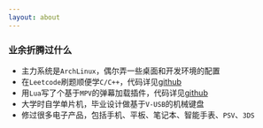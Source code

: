 ```yaml
---
layout: about
---
```


### 业余折腾过什么
* 主力系统是`ArchLinux`，偶尔弄一些桌面和开发环境的配置
* 在`Leetcode`刷题顺便学`C/C++`，代码详见[github](https://github.com/fish47/leetcode)
* 用`Lua`写了个基于`MPV`的弹幕加载插件，代码详见[github](https://github.com/fish47/MPVDanmakuLoader)
* 大学时自学单片机，毕业设计做基于`V-USB`的机械键盘
* 修过很多电子产品，包括手机、平板、笔记本、智能手表、`PSV`、`3DS`